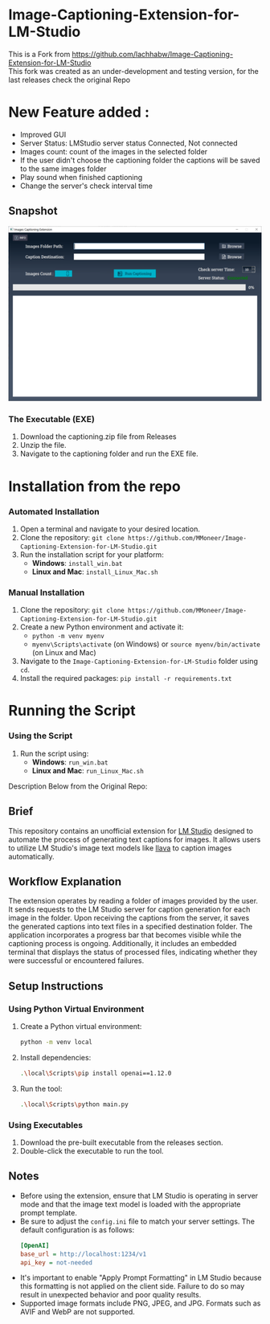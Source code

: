 # Image-Captioning-Extension-for-LM-Studio
This is a Fork from https://github.com/lachhabw/Image-Captioning-Extension-for-LM-Studio  
This fork was created as an under-development and testing version, for the last releases check the original Repo
# New Feature added :  
- Improved GUI
- Server Status: LMStudio server status Connected, Not connected  
- Images count: count of the images in the selected folder  
- If the user didn't choose the captioning folder the captions will be saved to the same images folder
- Play sound when finished captioning
- Change the server's check  interval time


## Snapshot

![Tool Screenshot](Snapshot.png)

### The Executable (EXE)

1. Download the captioning.zip file from Releases
1. Unzip the file.
2. Navigate to the captioning folder and run the EXE file.

**Installation from the repo**
===============

### Automated Installation

1. Open a terminal and navigate to your desired location.
2. Clone the repository: `git clone https://github.com/MMoneer/Image-Captioning-Extension-for-LM-Studio.git`
3. Run the installation script for your platform:
	* **Windows**: `install_win.bat`
	* **Linux and Mac**: `install_Linux_Mac.sh`

### Manual Installation

1. Clone the repository: `git clone https://github.com/MMoneer/Image-Captioning-Extension-for-LM-Studio.git`
2. Create a new Python environment and activate it:
	* `python -m venv myenv`
	* `myenv\Scripts\activate` (on Windows) or `source myenv/bin/activate` (on Linux and Mac)
3. Navigate to the `Image-Captioning-Extension-for-LM-Studio` folder using `cd`.
4. Install the required packages: `pip install -r requirements.txt`

**Running the Script**
=====================

### Using the Script

1. Run the script using:
	* **Windows**: `run_win.bat`
	* **Linux and Mac**: `run_Linux_Mac.sh`



Description Below from the Original Repo:  
## Brief

This repository contains an unofficial extension for [LM Studio](https://lmstudio.ai) designed to automate the process of generating text captions for images. It allows users to utilize LM Studio's image text models like [llava](https://huggingface.co/jartine/llava-v1.5-7B-GGUF) to caption images automatically.


## Workflow Explanation

The extension operates by reading a folder of images provided by the user. It sends requests to the LM Studio server for caption generation for each image in the folder. Upon receiving the captions from the server, it saves the generated captions into text files in a specified destination folder. The application incorporates a progress bar that becomes visible while the captioning process is ongoing. Additionally, it includes an embedded terminal that displays the status of processed files, indicating whether they were successful or encountered failures.

## Setup Instructions

### Using Python Virtual Environment

1. Create a Python virtual environment:
   ```bash
   python -m venv local
   ```
2. Install dependencies:
   ```bash
   .\local\Scripts\pip install openai==1.12.0
   ```
3. Run the tool:
   ```bash
   .\local\Scripts\python main.py
   ```

### Using Executables

1. Download the pre-built executable from the releases section.
2. Double-click the executable to run the tool.


## Notes

- Before using the extension, ensure that LM Studio is operating in server mode and that the image text model is loaded with the appropriate prompt template.
- Be sure to adjust the `config.ini` file to match your server settings. The default configuration is as follows:
  ```ini
  [OpenAI]
  base_url = http://localhost:1234/v1
  api_key = not-needed
  ```
- It's important to enable "Apply Prompt Formatting" in LM Studio because this formatting is not applied on the client side. Failure to do so may result in unexpected behavior and poor quality results.
- Supported image formats include PNG, JPEG, and JPG. Formats such as AVIF and WebP are not supported.

